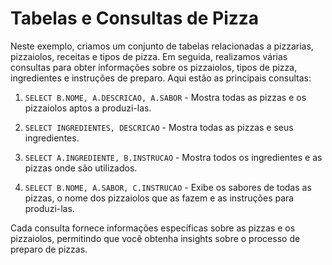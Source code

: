 # Tabelas e Consultas de Pizza

Neste exemplo, criamos um conjunto de tabelas relacionadas a pizzarias, pizzaiolos, receitas e tipos de pizza. Em seguida, realizamos várias consultas para obter informações sobre os pizzaiolos, tipos de pizza, ingredientes e instruções de preparo. Aqui estão as principais consultas:

1. `SELECT B.NOME, A.DESCRICAO, A.SABOR` - Mostra todas as pizzas e os pizzaiolos aptos a produzi-las.

2. `SELECT INGREDIENTES, DESCRICAO` - Mostra todas as pizzas e seus ingredientes.

3. `SELECT A.INGREDIENTE, B.INSTRUCAO` - Mostra todos os ingredientes e as pizzas onde são utilizados.

4. `SELECT B.NOME, A.SABOR, C.INSTRUCAO` - Exibe os sabores de todas as pizzas, o nome dos pizzaiolos que as fazem e as instruções para produzi-las.

Cada consulta fornece informações específicas sobre as pizzas e os pizzaiolos, permitindo que você obtenha insights sobre o processo de preparo de pizzas.
